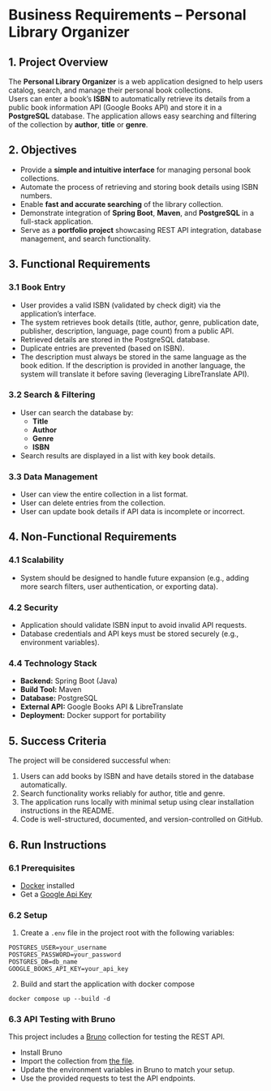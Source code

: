 # Business Requirements – Personal Library Organizer

## 1. Project Overview
The **Personal Library Organizer** is a web application designed to help users catalog, search, and manage their personal book collections.  
Users can enter a book’s **ISBN** to automatically retrieve its details from a public book information API (Google Books API) and store it in a **PostgreSQL** database. The application allows easy searching and filtering of the collection by **author**, **title** or **genre**.

## 2. Objectives
- Provide a **simple and intuitive interface** for managing personal book collections.
- Automate the process of retrieving and storing book details using ISBN numbers.
- Enable **fast and accurate searching** of the library collection.
- Demonstrate integration of **Spring Boot**, **Maven**, and **PostgreSQL** in a full-stack application.
- Serve as a **portfolio project** showcasing REST API integration, database management, and search functionality.

## 3. Functional Requirements

### 3.1 Book Entry
- User provides a valid ISBN (validated by check digit) via the application’s interface.
- The system retrieves book details (title, author, genre, publication date, publisher, description, language, page count) from a public API.
- Retrieved details are stored in the PostgreSQL database.
- Duplicate entries are prevented (based on ISBN).
- The description must always be stored in the same language as the book edition. If the description is provided in another language, the system will translate it before saving (leveraging LibreTranslate API).

### 3.2 Search & Filtering
- User can search the database by:
    - **Title**
    - **Author**
    - **Genre**
    - **ISBN**
- Search results are displayed in a list with key book details.

### 3.3 Data Management
- User can view the entire collection in a list format.
- User can delete entries from the collection.
- User can update book details if API data is incomplete or incorrect.

## 4. Non-Functional Requirements

### 4.1 Scalability
- System should be designed to handle future expansion (e.g., adding more search filters, user authentication, or exporting data).

### 4.2 Security
- Application should validate ISBN input to avoid invalid API requests.
- Database credentials and API keys must be stored securely (e.g., environment variables).

### 4.4 Technology Stack
- **Backend:** Spring Boot (Java)
- **Build Tool:** Maven
- **Database:** PostgreSQL
- **External API:** Google Books API & LibreTranslate
- **Deployment:** Docker support for portability

## 5. Success Criteria
The project will be considered successful when:
1. Users can add books by ISBN and have details stored in the database automatically.
2. Search functionality works reliably for author, title and genre.
3. The application runs locally with minimal setup using clear installation instructions in the README.
4. Code is well-structured, documented, and version-controlled on GitHub.

## 6. Run Instructions

### 6.1 Prerequisites
- [Docker](https://docs.docker.com/get-docker/) installed
- Get a [Google Api Key](https://console.cloud.google.com/apis/credentials)

### 6.2 Setup

1. Create a `.env` file in the project root with the following variables:

  ```env
  POSTGRES_USER=your_username
  POSTGRES_PASSWORD=your_password
  POSTGRES_DB=db_name
  GOOGLE_BOOKS_API_KEY=your_api_key
  ```
2. Build and start the application with docker compose

  ```
  docker compose up --build -d
  ```

### 6.3 API Testing with Bruno

This project includes a [Bruno](https://www.usebruno.com/) collection for testing the REST API.

- Install Bruno
- Import the collection from [the file](personal-library-bruno-collection.json).
- Update the environment variables in Bruno to match your setup.
- Use the provided requests to test the API endpoints.
